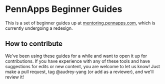 # PennApps Beginner Guides

This is a set of beginner guides up at [mentoring.pennapps.com](mentoring.pennapps.com), which is currently undergoing a redesign. 

## How to contribute

We've been using these guides for a while and want to open it up for contributions. If you have experience with any of these tools and have suggestions for edits or new content, you are welcome to let us know! Just make a pull request, tag @audrey-yang (or add as a reviewer), and we'll review it!
